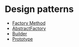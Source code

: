 # Design patterns

- [Factory Method](src/FactoryMethod/index.ts)
- [AbstractFactory](src/AbstractFactory/index.ts)
- [Builder](src/Builder/index.ts)
- [Prototype](src/Prototype/index.ts)
